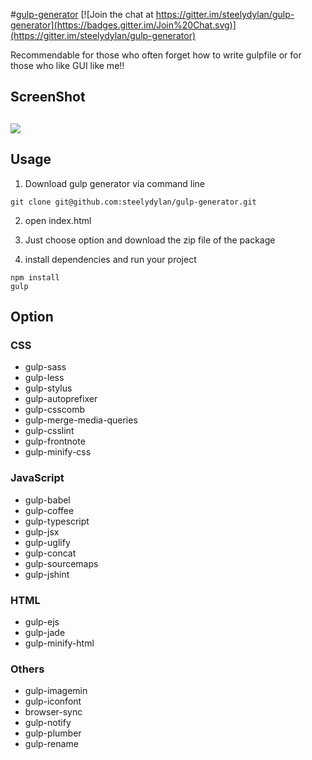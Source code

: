 #[gulp-generator](http://steelydylan.github.io/gulp-generator/)
[![Join the chat at https://gitter.im/steelydylan/gulp-generator](https://badges.gitter.im/Join%20Chat.svg)](https://gitter.im/steelydylan/gulp-generator)

Recommendable for those who often forget how to write gulpfile or for those who like GUI like me!!

ScreenShot
--------
<img src="https://raw.github.com/steelydylan/gulp-generator/master/screenShot.png"></img>
--------

Usage
--------

1. Download gulp generator via command line

```
git clone git@github.com:steelydylan/gulp-generator.git
```
2. open index.html

3. Just choose option and download the zip file of the package

4. install dependencies and run your project

```
npm install
gulp
```

Option
--------

### CSS

- gulp-sass
- gulp-less
- gulp-stylus
- gulp-autoprefixer
- gulp-csscomb
- gulp-merge-media-queries
- gulp-csslint
- gulp-frontnote
- gulp-minify-css

### JavaScript

- gulp-babel
- gulp-coffee
- gulp-typescript
- gulp-jsx
- gulp-uglify
- gulp-concat
- gulp-sourcemaps
- gulp-jshint

### HTML

- gulp-ejs
- gulp-jade
- gulp-minify-html

### Others

- gulp-imagemin
- gulp-iconfont
- browser-sync
- gulp-notify
- gulp-plumber
- gulp-rename